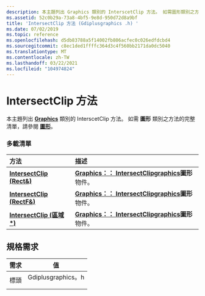 ```yaml
---
description: 本主題列出 Graphics 類別的 InterscetClip 方法。 如需圖形類別之方法的完整清單，請參閱圖形。
ms.assetid: 52c0b29a-73a8-4bf5-9e8d-950d72d8a9bf
title: 'IntersectClip 方法 (Gdiplusgraphics .h) '
ms.date: 07/02/2019
ms.topic: reference
ms.openlocfilehash: d5db83788a5f14002fb806acfec0c026edfdcbd4
ms.sourcegitcommit: c8ec1ded1ffffc364d3c4f560bb2171da0dc5040
ms.translationtype: MT
ms.contentlocale: zh-TW
ms.lasthandoff: 03/22/2021
ms.locfileid: "104974824"
---
```

# <a name="graphicsintersectclip-methods"></a>IntersectClip 方法

本主題列出 [**Graphics**](/windows/win32/api/gdiplusgraphics/nl-gdiplusgraphics-graphics) 類別的 InterscetClip 方法。 如需 **圖形** 類別之方法的完整清單，請參閱 [**圖形**](/windows/win32/api/gdiplusgraphics/nl-gdiplusgraphics-graphics)。

### <a name="overload-list"></a>多載清單



| 方法                                                                             | 描述                                                                                                                                                              |
|:-----------------------------------------------------------------------------------|:-------------------------------------------------------------------------------------------------------------------------------------------------------------------------|
| [**IntersectClip (Rect&)**](/windows/win32/api/gdiplusgraphics/nf-gdiplusgraphics-graphics-intersectclip(inconstrect_))   | [**Graphics：： IntersectClip**](/windows/win32/api/gdiplusgraphics/nf-gdiplusgraphics-graphics-intersectclip(inconstrect_))[**graphics**](/windows/win32/api/gdiplusgraphics/nl-gdiplusgraphics-graphics)**圖形** 物件。<br/>  |
| [**IntersectClip (RectF&)**](/previous-versions//ms535945(v=vs.85)) | [**Graphics：： IntersectClip**](/previous-versions//ms535945(v=vs.85))[**graphics**](/windows/win32/api/gdiplusgraphics/nl-gdiplusgraphics-graphics)**圖形** 物件。<br/> |
| [**IntersectClip (區域 \*)**](/windows/win32/api/gdiplusgraphics/nf-gdiplusgraphics-graphics-intersectclip(inconstregion))   | [**Graphics：： IntersectClip**](/windows/win32/api/gdiplusgraphics/nf-gdiplusgraphics-graphics-intersectclip(inconstregion))[**graphics**](/windows/win32/api/gdiplusgraphics/nl-gdiplusgraphics-graphics)**圖形** 物件。<br/>     |



## <a name="requirements"></a>規格需求



| 需求 | 值 |
|-------------------|----------------------------------------------------------------------------------------------|
| 標頭<br/> | <dl> <dt>Gdiplusgraphics。h</dt> </dl> |



 

 
